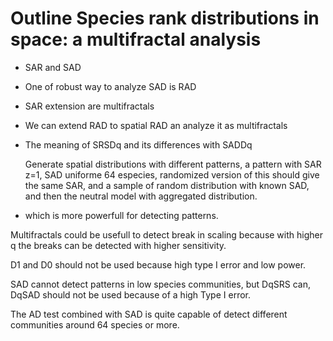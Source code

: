 
# **Outline** Species rank distributions in space: a multifractal analysis

* SAR and SAD 

* One of robust way to analyze SAD is RAD 

* SAR extension are multifractals

* We can extend RAD to spatial RAD an analyze it as multifractals

* The meaning of SRSDq and its differences with SADDq

	Generate spatial distributions with different patterns, a pattern with SAR z=1, SAD uniforme 64 especies, randomized version of this should give the same SAR,
	and a sample of random distribution with known SAD, and then the neutral model with aggregated distribution. 

* which is more powerfull for detecting patterns.

Multifractals could be usefull to detect break in scaling because with higher q the breaks can be detected with higher sensitivity.

D1 and D0 should not be used because high type I error and low power.

SAD cannot detect patterns in low species communities, but DqSRS can, DqSAD should not be used because of a high Type I error.

The AD test combined with SAD is quite capable of detect different communities around 64 species or more. 
